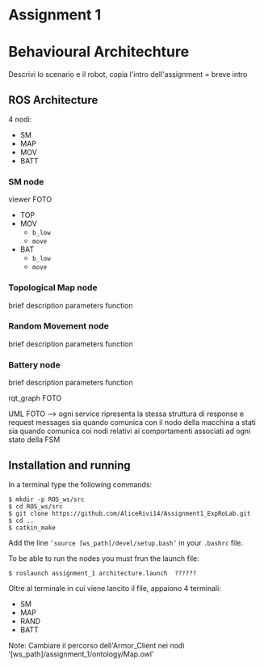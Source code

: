 # Assignment 1 

Behavioural Architechture
================================

Descrivi lo scenario e il robot, copia l'intro dell'assignment = breve intro

ROS Architecture
------------------------

4 nodi:
* SM
* MAP
* MOV
* BATT

### SM node 
viewer FOTO
* TOP
* MOV
  * `b_low`
  * `move`
* BAT
  * `b_low`
  * `move`

### Topological Map node 
brief description
parameters
function

### Random Movement node 
brief description
parameters
function

### Battery node 
brief description
parameters
function

rqt_graph FOTO

UML FOTO --> ogni service ripresenta la stessa struttura di response e request messages sia quando comunica con il nodo della macchina a stati sia quando comunica coi nodi relativi ai comportamenti associati ad ogni stato della FSM

Installation and running
-------------------------------
In a terminal type the following commands:
```bashscript
$ mkdir -p ROS_ws/src
$ cd ROS_ws/src
$ git clone https://github.com/AliceRivi14/Assignment1_ExpRoLab.git
$ cd ..
$ catkin_make
```
Add the line `‘source [ws_path]/devel/setup.bash’` in your `.bashrc` file.

To be able to run the nodes you must frun the launch file:
```bashscript
$ roslaunch assignment_1 architecture.launch  ??????
```
Oltre al terminale in cui viene lancito il file, appaiono 4 terminali:
* SM
* MAP
* RAND
* BATT

Note: Cambiare il percorso dell'Armor_Client nei nodi ‘[ws_path]/assignment_1/ontology/Map.owl’
